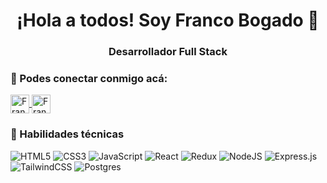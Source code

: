 <h1 align="center">¡Hola a todos! Soy Franco Bogado 👋</h1>
<h3 align="center">Desarrollador Full Stack</h3>

### 🤝 Podes conectar conmigo acá:
<a href="https://www.linkedin.com/in/francobogado/" target="blank">
  <img align="center"
      src="https://raw.githubusercontent.com/maurodesouza/profile-readme-generator/main/src/assets/icons/social/linkedin/default.svg"
      alt="Franco Bogado" height="30" width="30" />
</a>
<a href="https://francobogado15.netlify.app/" target="blank">
  <img align="center"
      src="https://static.vecteezy.com/system/resources/previews/002/567/955/non_2x/portfolio-briefcase-line-and-fill-style-icon-free-vector.jpg"
      alt="Franco Bogado" height="30" width="30" />
</a>


### 💼 Habilidades técnicas
![HTML5](https://img.shields.io/badge/html5-%23E34F26.svg?style=for-the-badge&logo=html5&logoColor=white) ![CSS3](https://img.shields.io/badge/css3-%231572B6.svg?style=for-the-badge&logo=css3&logoColor=white) ![JavaScript](https://img.shields.io/badge/javascript-%23323330.svg?style=for-the-badge&logo=javascript&logoColor=%23F7DF1E) ![React](https://img.shields.io/badge/react-%2320232a.svg?style=for-the-badge&logo=react&logoColor=%2361DAFB) ![Redux](https://img.shields.io/badge/redux-%23593d88.svg?style=for-the-badge&logo=redux&logoColor=white) ![NodeJS](https://img.shields.io/badge/node.js-6DA55F?style=for-the-badge&logo=node.js&logoColor=white) ![Express.js](https://img.shields.io/badge/express.js-%23404d59.svg?style=for-the-badge&logo=express&logoColor=%2361DAFB) ![TailwindCSS](https://img.shields.io/badge/tailwindcss-%2338B2AC.svg?style=for-the-badge&logo=tailwind-css&logoColor=white) ![Postgres](https://img.shields.io/badge/postgres-%23316192.svg?style=for-the-badge&logo=postgresql&logoColor=white)

